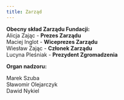 ```yaml
---
title: Zarząd
---
```


**Obecny skład Zarządu Fundacji:**  
Alicja Zając - **Prezes Zarządu**  
Maciej Inglot - **Wiceprezes Zarządu**  
Wiesław Zając - **Członek Zarządu**  
Lucyna Pleśniak - **Prezydent Zgromadzenia**  
  
**Organ nadzoru:**  
  
Marek Szuba  
Sławomir Olejarczyk  
Dawid Nykiel  
